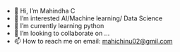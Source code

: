 - 👋 Hi, I’m Mahindha C
- 👀 I’m interested AI/Machine learning/ Data Science
- 🌱 I’m currently learning python
- 💞️ I’m looking to collaborate on ...
- 📫 How to reach me on email: mahichinu02@gmil.com

<!---
Mahicm/Mahicm is a ✨ special ✨ repository because its `README.md` (this file) appears on your GitHub profile.
You can click the Preview link to take a look at your changes.
--->
